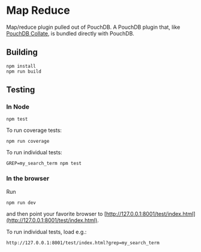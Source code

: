 Map Reduce
=====

Map/reduce plugin pulled out of PouchDB.  A PouchDB plugin that, like [PouchDB Collate](https://github.com/pouchdb/collate), is bundled directly with PouchDB.

Building
----

    npm install
    npm run build

Testing
----

### In Node

    npm test

To run coverage tests:

    npm run coverage

To run individual tests:

    GREP=my_search_term npm test

### In the browser

Run 

    npm run dev
    
and then point your favorite browser to [http://127.0.0.1:8001/test/index.html](http://127.0.0.1:8001/test/index.html).

To run individual tests, load e.g.:

    http://127.0.0.1:8001/test/index.html?grep=my_search_term
